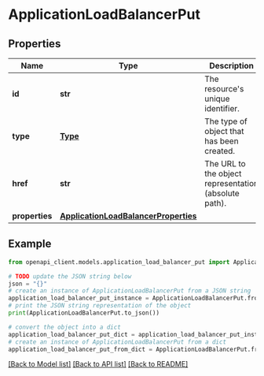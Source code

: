 # ApplicationLoadBalancerPut


## Properties

Name | Type | Description | Notes
------------ | ------------- | ------------- | -------------
**id** | **str** | The resource&#39;s unique identifier. | [optional] [readonly] 
**type** | [**Type**](Type.md) | The type of object that has been created. | [optional] 
**href** | **str** | The URL to the object representation (absolute path). | [optional] [readonly] 
**properties** | [**ApplicationLoadBalancerProperties**](ApplicationLoadBalancerProperties.md) |  | 

## Example

```python
from openapi_client.models.application_load_balancer_put import ApplicationLoadBalancerPut

# TODO update the JSON string below
json = "{}"
# create an instance of ApplicationLoadBalancerPut from a JSON string
application_load_balancer_put_instance = ApplicationLoadBalancerPut.from_json(json)
# print the JSON string representation of the object
print(ApplicationLoadBalancerPut.to_json())

# convert the object into a dict
application_load_balancer_put_dict = application_load_balancer_put_instance.to_dict()
# create an instance of ApplicationLoadBalancerPut from a dict
application_load_balancer_put_from_dict = ApplicationLoadBalancerPut.from_dict(application_load_balancer_put_dict)
```
[[Back to Model list]](../README.md#documentation-for-models) [[Back to API list]](../README.md#documentation-for-api-endpoints) [[Back to README]](../README.md)


